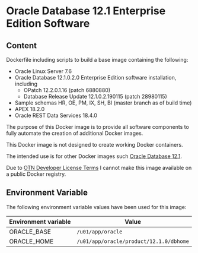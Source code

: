 # Oracle Database 12.1 Enterprise Edition Software

## Content

Dockerfile including scripts to build a base image containing the following:

* Oracle Linux Server 7.6
* Oracle Database 12.1.0.2.0 Enterprise Edition software installation, including
  * OPatch 12.2.0.1.16 (patch 6880880)
  * Database Release Update 12.1.0.2.190115 (patch 28980115)
* Sample schemas HR, OE, PM, IX, SH, BI (master branch as of build time)
* APEX 18.2.0
* Oracle REST Data Services 18.4.0

The purpose of this Docker image is to provide all software components to fully automate the creation of additional Docker images.

This Docker image is not designed to create working Docker containers.

The intended use is for other Docker images such [Oracle Database 12.1](https://github.com/PhilippSalvisberg/docker-odb/blob/master/OracleDatabase/12.1).

Due to [OTN Developer License Terms](http://www.oracle.com/technetwork/licenses/standard-license-152015.html) I cannot make this image available on a public Docker registry.

## Environment Variable

The following environment variable values have been used for this image:

Environment variable | Value
-------------------- | -------------
ORACLE_BASE | ```/u01/app/oracle```
ORACLE_HOME | ```/u01/app/oracle/product/12.1.0/dbhome```
